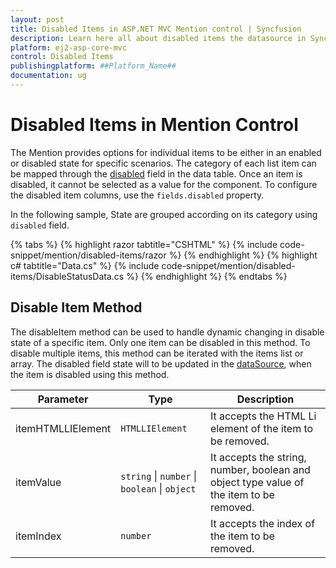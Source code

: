 ```yaml
---
layout: post
title: Disabled Items in ASP.NET MVC Mention control | Syncfusion
description: Learn here all about disabled items the datasource in Syncfusion ASP.NET MVC Mention control of Syncfusion Essential JS 2 and more.
platform: ej2-asp-core-mvc
control: Disabled Items
publishingplatform: ##Platform_Name##
documentation: ug
---
```


# Disabled Items in Mention Control

The Mention provides options for individual items to be either in an enabled or disabled state for specific scenarios. The category of each list item can be mapped through the [disabled](https://help.syncfusion.com/cr/aspnetmvc-js2/Syncfusion.EJ2.DropDowns.MentionFieldSettings.html#Syncfusion_EJ2_DropDowns_MentionFieldSettings_Disabled) field in the data table. Once an item is disabled, it cannot be selected as a value for the component. To configure the disabled item columns, use the `fields.disabled` property.

In the following sample, State are grouped according on its category using `disabled` field.

{% tabs %}
{% highlight razor tabtitle="CSHTML" %}
{% include code-snippet/mention/disabled-items/razor %}
{% endhighlight %}
{% highlight c# tabtitle="Data.cs" %}
{% include code-snippet/mention/disabled-items/DisableStatusData.cs %}
{% endhighlight %}
{% endtabs %}

## Disable Item Method

The disableItem method can be used to handle dynamic changing in disable state of a specific item. Only one item can be disabled in this method. To disable multiple items, this method can be iterated with the items list or array. The disabled field state will to be updated in the [dataSource](https://help.syncfusion.com/cr/aspnetmvc-js2/syncfusion.ej2.dropdowns.mention.html#Syncfusion_EJ2_DropDowns_Mention_DataSource), when the item is disabled using this method.

| Parameter | Type | Description |
|------|------|------|
| itemHTMLLIElement |  <code>HTMLLIElement</code> |  It accepts the HTML Li element of the item to be removed.  |
| itemValue | <code>string</code> \| <code>number</code> \| <code>boolean</code> \| <code>object</code> | It accepts the string, number, boolean and object type value of the item to be removed. |
| itemIndex | <code>number</code> | It accepts the index of the item to be removed. |